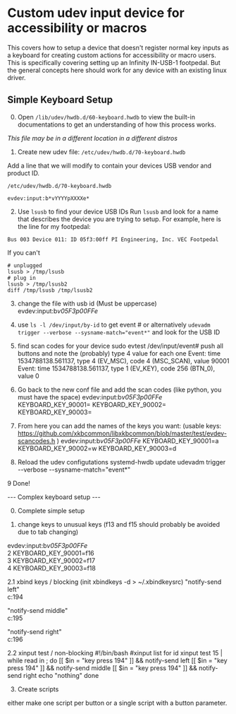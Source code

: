 # Custom udev input device for accessibility or macros
This covers how to setup a device that doesn't register normal key inputs as a
keyboard for creating custom actions for accessibility or macro users. This is
specifically covering setting up an Infinity IN-USB-1 footpedal. But the general
concepts here should work for any device with an existing linux driver.

## Simple Keyboard Setup

0. Open `/lib/udev/hwdb.d/60-keyboard.hwdb` to view the built-in documentations 
to get an understanding of how this process works.

*This file may be in a different location in a different distros*

1. Create new udev file: `/etc/udev/hwdb.d/70-keyboard.hwdb`

Add a line that we will modify to contain your devices USB vendor and product 
ID.


`/etc/udev/hwdb.d/70-keyboard.hwdb`
```
evdev:input:b*vYYYYpXXXXe*
```


2. Use `lsusb` to find your device USB IDs
Run `lsusb` and look for a name that describes the device you are trying to 
setup. For example, here is the line for my footpedal:

`Bus 003 Device 011: ID 05f3:00ff PI Engineering, Inc. VEC Footpedal`

If you can't

```
# unplugged
lsusb > /tmp/lsusb
# plug in
lsusb > /tmp/lsusb2
diff /tmp/lsusb /tmp/lsusb2
```


3. change the file with usb id
(Must be uppercase)
evdev:input:b*v05F3p00FFe*

4. use `ls -l /dev/input/by-id` to get event # or alternatively `udevadm trigger --verbose --sysname-match="event*"` and look for the USB ID

5. find scan codes for your device sudo evtest /dev/input/event#
push all buttons and note the (probably) type 4 value for each one
Event: time 1534788138.561137, type 4 (EV_MSC), code 4 (MSC_SCAN), value 90001
Event: time 1534788138.561137, type 1 (EV_KEY), code 256 (BTN_0), value 0

6. Go back to the new conf file and add the scan codes 
(like python, you must have the space)
evdev:input:b*v05F3p00FFe*
 KEYBOARD_KEY_90001=
 KEYBOARD_KEY_90002=
 KEYBOARD_KEY_90003=

7. From here you can add the names of the keys you want:
(usable keys: https://github.com/xkbcommon/libxkbcommon/blob/master/test/evdev-scancodes.h )
evdev:input:b*v05F3p00FFe*
 KEYBOARD_KEY_90001=a
 KEYBOARD_KEY_90002=w
 KEYBOARD_KEY_90003=d

8. Reload the udev configutations
systemd-hwdb update
udevadm trigger --verbose --sysname-match="event*"

9 Done!


   ---  Complex keyboard setup --- 
   
0. Complete simple setup

1. change keys to unusual keys
(f13 and f15 should probably be avoided due to tab changing)

evdev:input:b*v05F3p00FFe*                                                       
  2  KEYBOARD_KEY_90001=f16                                                          
  3  KEYBOARD_KEY_90002=f17                                                          
  4  KEYBOARD_KEY_90003=f18

2.1 xbind keys / blocking
(init xbindkeys -d > ~/.xbindkeysrc)
"notify-send left"                                                               
   c:194
   
"notify-send middle"                                                               
   c:195
   
"notify-send right"                                                               
   c:196
 
2.2 xinput test / non-blocking
#!/bin/bash
#xinput list for id
xinput test 15 | while read in ; do
  [[ $in = "key press   194" ]] && notify-send left
  [[ $in = "key press   194" ]] && notify-send middle
  [[ $in = "key press   194" ]] && notify-send right
  echo "nothing"
done

3. Create scripts

either make one script per button or a single script with a button parameter.



